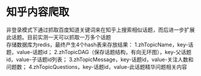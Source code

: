 # 知乎内容爬取
非登录模式下通过抓取百度知道关键词来在知乎上搜索相似话题，而后进一步扩展此话题。目前实测一天可以抓取一万多个话题  
存储数据库为redis，最终产生4个hash表来存放结果： 
1.zhTopicName，key-话题，value-话题id； 
2.zhTopicDAG（保存话题结构，有向无环图），key-父话题id，value-子话题id列表； 
3.zhTopicMessage，key-话题id，value-关注人数和问题数； 
4.zhTopicQuestions，key-话题id，value-此话题精华问题相关内容  
